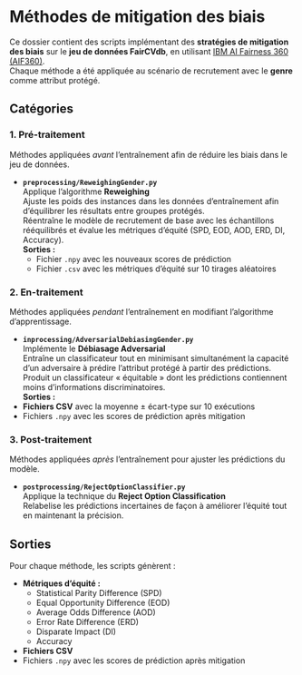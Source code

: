 # Méthodes de mitigation des biais  

Ce dossier contient des scripts implémentant des **stratégies de mitigation des biais** sur le **jeu de données FairCVdb**, en utilisant [IBM AI Fairness 360 (AIF360)](https://aif360.readthedocs.io/en/stable/).  
Chaque méthode a été appliquée au scénario de recrutement avec le **genre** comme attribut protégé.  

## Catégories  

### 1. Pré-traitement  
Méthodes appliquées *avant* l’entraînement afin de réduire les biais dans le jeu de données.  

- **`preprocessing/ReweighingGender.py`**  
  Applique l’algorithme **Reweighing**  
  Ajuste les poids des instances dans les données d’entraînement afin d’équilibrer les résultats entre groupes protégés.  
  Réentraîne le modèle de recrutement de base avec les échantillons rééquilibrés et évalue les métriques d’équité (SPD, EOD, AOD, ERD, DI, Accuracy).  
  **Sorties :**  
  - Fichier `.npy` avec les nouveaux scores de prédiction  
  - Fichier `.csv` avec les métriques d’équité sur 10 tirages aléatoires  

### 2. En-traitement  
Méthodes appliquées *pendant* l’entraînement en modifiant l’algorithme d’apprentissage.  

- **`inprocessing/AdversarialDebiasingGender.py`**  
  Implémente le **Débiasage Adversarial**  
  Entraîne un classificateur tout en minimisant simultanément la capacité d’un adversaire à prédire l’attribut protégé à partir des prédictions.  
  Produit un classificateur « équitable » dont les prédictions contiennent moins d’informations discriminatoires.  
  **Sorties :**  
- **Fichiers CSV** avec la moyenne ± écart-type sur 10 exécutions
-  Fichiers `.npy` avec les scores de prédiction après mitigation  

### 3. Post-traitement  
Méthodes appliquées *après* l’entraînement pour ajuster les prédictions du modèle.  

- **`postprocessing/RejectOptionClassifier.py`**  
  Applique la technique du **Reject Option Classification**  
  Relabelise les prédictions incertaines de façon à améliorer l’équité tout en maintenant la précision.  

## Sorties  

Pour chaque méthode, les scripts génèrent :  
- **Métriques d’équité :**  
  - Statistical Parity Difference (SPD)  
  - Equal Opportunity Difference (EOD)  
  - Average Odds Difference (AOD)  
  - Error Rate Difference (ERD)  
  - Disparate Impact (DI)  
  - Accuracy  
- **Fichiers CSV**  
-  Fichiers `.npy` avec les scores de prédiction après mitigation  
